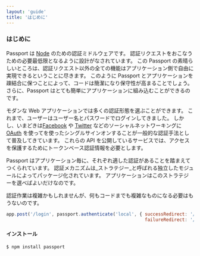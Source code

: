 ```yaml
---
layout: 'guide'
title: 'はじめに'
---
```


### はじめに

Passport は [Node](http://nodejs.org/) のための認証ミドルウェアです。
認証リクエストをおこなうための必要最低限となるように設計がなされています。
この Passport の素晴らしいところは、認証リクエスト以外の全ての機能はアプリケーション側で自由に実現できるということに尽きます。
このように Passport とアプリケーションを疎結合に保つことによって、コードは簡潔になり保守性が高まることでしょう。
さらに、Passport はとても簡単にアプリケーションに組み込むことができるのです。

モダンな Web アプリケーションでは多くの認証形態を選ぶことができます。
これまで、ユーザーはユーザー名とパスワードでログインしてきました。
しかし、いまどきは[Facebook](https://www.facebook.com/) や [Twitter](https://twitter.com/) などのソーシャルネットワーキングに [OAuth](http://oauth.net/) を使ってを使ったシングルサインオンすることが一般的な認証手法として普及してきています。
これらの API を公開しているサービスでは、アクセスを保護するためにトークンベース認証情報を必要とします。

Passport はアプリケーション毎に、それぞれ適した認証があることを踏まえてつくられています。
認証メカニズムは_ストラテジー_と呼ばれる独立したモジュールによってパッケージ化されています。
アプリケーションはこのストラテジーを選べばよいだけなのです。

認証作業は複雑かもしれませんが、何もコードまでも複雑なものになる必要はもうないのです。

```javascript
app.post('/login', passport.authenticate('local', { successRedirect: '/',
                                                    failureRedirect: '/login' }));
```

#### インストール

```bash
$ npm install passport
```
